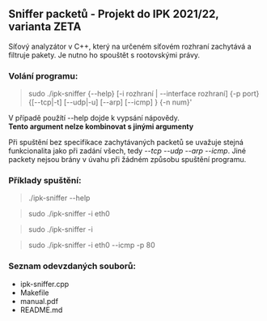 ## Sniffer packetů - Projekt do IPK 2021/22, varianta ZETA
Síťový analyzátor v C++, který na určeném síťovém rozhraní
zachytává a filtruje pakety. Je nutno ho spouštět s rootovskými právy.


### Volání programu:

> sudo ./ipk-sniffer {--help} [-i rozhraní | --interface rozhraní] {-p port} {[--tcp|-t] [--udp|-u] [--arp] [--icmp] } {-n num}'

V případě použítí --help dojde k vypsání nápovědy.  
**Tento argument nelze kombinovat s jinými argumenty**  

Při spuštění bez specifikace zachytávaných packetů se uvažuje stejná funkcionalita
jako při zadání všech, tedy _--tcp --udp --arp --icmp_. Jiné packety nejsou brány
v úvahu při žádném způsobu spuštění programu.

### Příklady spuštění:

> ./ipk-sniffer --help

> sudo ./ipk-sniffer -i eth0

> sudo ./ipk-sniffer -i

> sudo ./ipk-sniffer -i eth0 --icmp -p 80


### Seznam odevzdaných souborů:

- ipk-sniffer.cpp  
- Makefile  
- manual.pdf  
- README.md